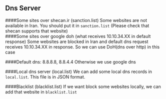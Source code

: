 ## Dns Server

####Some sites over shecan.ir (sanction.list)
Some websites are not available in Iran. You should put it in `sanction.list` (Please check that shecan supports that website)  
####Some sites over google doh (what receives 10.10.34.XX in default response)
Some websites are blocked in Iran and default dns request receives 10.10.34.XX in response. So we can use DoH(dns over http) in this case 

####Default dns: 8.8.8.8, 8.8.4.4
Otherwise we use google dns

####Local dns server (local.list)
We can add some local dns records in `local.list`. This file is in JSON format.  

####Blacklist (blacklist.list)
If we want block some websites locally, we can add that website in `blacklist.list`
